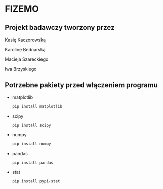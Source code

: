 # FIZEMO

## Projekt badawczy tworzony przez 

  Kasię Kaczorowską 

  Karolinę Bednarską

  Macieja Szareckiego 

  Iwa Brzyskiego
  

## Potrzebne pakiety przed włączeniem programu
  * matplotlib

    `pip install matplotlib`

  * scipy 

    `pip install scipy`

  * numpy 

    `pip install numpy`
  
  * pandas

    `pip install pandas`
    
  * stat
    
    `pip install pypi-stat`